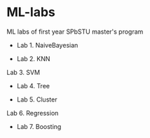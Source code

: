 # ML-labs
ML labs of first year SPbSTU master's program

+ Lab 1. NaiveBayesian

+ Lab 2. KNN

Lab 3. SVM

+ Lab 4. Tree

+ Lab 5. Cluster

Lab 6. Regression

+ Lab 7. Boosting
